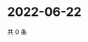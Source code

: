 # 2022-06-22

共 0 条

<!-- BEGIN WEIBO -->
<!-- 最后更新时间 Wed Jun 22 2022 17:01:22 GMT+0800 (China Standard Time) -->

<!-- END WEIBO -->
